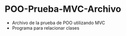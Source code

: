 # POO-Prueba-MVC-Archivo
- Archivo de la prueba de POO utilizando MVC
- Programa para relacionar clases 
